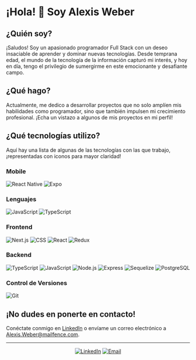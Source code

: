 # ¡Hola! 👋 Soy Alexis Weber

## ¿Quién soy?
¡Saludos! Soy un apasionado programador Full Stack con un deseo insaciable de aprender y dominar nuevas tecnologías. Desde temprana edad, el mundo de la tecnología de la información capturó mi interés, y hoy en día, tengo el privilegio de sumergirme en este emocionante y desafiante campo.

## ¿Qué hago?
Actualmente, me dedico a desarrollar proyectos que no solo amplíen mis habilidades como programador, sino que también impulsen mi crecimiento profesional. ¡Echa un vistazo a algunos de mis proyectos en mi perfil!

## ¿Qué tecnologías utilizo?
Aquí hay una lista de algunas de las tecnologías con las que trabajo, ¡representadas con iconos para mayor claridad!

### Mobile
<div align="left">
  
  ![React Native](https://img.shields.io/badge/-React%20Native-61DAFB?style=for-the-badge&logo=react&logoColor=white)
  ![Expo](https://img.shields.io/badge/-Expo-000020?style=for-the-badge&logo=expo&logoColor=white)
  
</div>

### Lenguajes
<div align="left">
  
  ![JavaScript](https://img.shields.io/badge/-JavaScript-F7DF1E?style=for-the-badge&logo=javascript&logoColor=black)
  ![TypeScript](https://img.shields.io/badge/-TypeScript-3178C6?style=for-the-badge&logo=typescript&logoColor=white)
  
</div>

### Frontend
<div align="left">
  
  ![Next.js](https://img.shields.io/badge/-Next.js-000000?style=for-the-badge&logo=next.js&logoColor=white)
  ![CSS](https://img.shields.io/badge/-CSS-1572B6?style=for-the-badge&logo=css3&logoColor=white)
  ![React](https://img.shields.io/badge/-React-61DAFB?style=for-the-badge&logo=react&logoColor=white)
  ![Redux](https://img.shields.io/badge/-Redux-764ABC?style=for-the-badge&logo=redux&logoColor=white)
  
</div>

### Backend
<div align="left">
  
  ![TypeScript](https://img.shields.io/badge/-TypeScript-3178C6?style=for-the-badge&logo=typescript&logoColor=white)
  ![JavaScript](https://img.shields.io/badge/-JavaScript-F7DF1E?style=for-the-badge&logo=javascript&logoColor=black)
  ![Node.js](https://img.shields.io/badge/-Node.js-339933?style=for-the-badge&logo=node.js&logoColor=white)
  ![Express](https://img.shields.io/badge/-Express-000000?style=for-the-badge&logo=express&logoColor=white)
  ![Sequelize](https://img.shields.io/badge/-Sequelize-52B0E7?style=for-the-badge&logo=sequelize&logoColor=white)
  ![PostgreSQL](https://img.shields.io/badge/-PostgreSQL-336791?style=for-the-badge&logo=postgresql&logoColor=white)
  
</div>

### Control de Versiones
<div align="left">
  
  ![Git](https://img.shields.io/badge/-Git-F05032?style=for-the-badge&logo=git&logoColor=white)
  
</div>

## ¡No dudes en ponerte en contacto!
Conéctate conmigo en [LinkedIn](https://www.linkedin.com/in/AleWeber/) o envíame un correo electrónico a Alexis.Weber@mailfence.com.

---

<div align="center">
  
[![LinkedIn](https://img.shields.io/badge/-LinkedIn-blue?style=for-the-badge&logo=linkedin&logoColor=white)](https://www.linkedin.com/in/AleWeber/)
[![Email](https://img.shields.io/badge/-Email-red?style=for-the-badge&logo=gmail&logoColor=white)](mailto:Alexis.Weber@mailfence.com)
  
</div>




